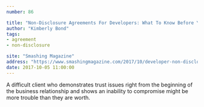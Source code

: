 ```yaml
---
number: 86

title: "Non-Disclosure Agreements For Developers: What To Know Before You Sign"
author: "Kimberly Bond"
tags:
- agreement
- non-disclosure

site: "Smashing Magazine"
address: "https://www.smashingmagazine.com/2017/10/developer-non-disclosure-agreements/"
date: 2017-10-05 11:00:00
---
```


A difficult client who demonstrates trust issues right from the beginning of the business relationship and shows an inability to compromise might be more trouble than they are worth.
